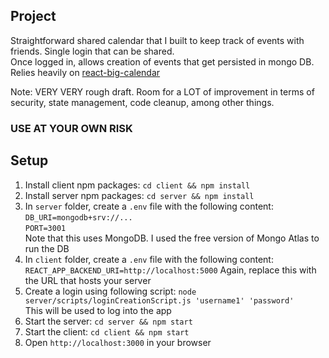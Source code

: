 ## Project
Straightforward shared calendar that I built
to keep track of events with friends. Single login that
can be shared. <br>
Once logged in, allows creation of events that get persisted in mongo DB. <br>
Relies heavily on [react-big-calendar](https://github.com/jquense/react-big-calendar)


Note: VERY VERY rough draft. Room for a LOT of improvement in terms of security, state management, code cleanup, among other things.

### USE AT YOUR OWN RISK
## Setup
1. Install client npm packages: `cd client && npm install`
2. Install server npm packages: `cd server && npm install`
3. In `server` folder, create a `.env` file with the following content:<br>
````DB_URI=mongodb+srv://...```` <br>
````PORT=3001````<br>
Note that this uses MongoDB. I used the free version of Mongo Atlas to run the DB <br>
4. In `client` folder, create a `.env` file with the following content:
````REACT_APP_BACKEND_URI=http://localhost:5000````
Again, replace this with the URL that hosts your server
5. Create a login using following script: 
````node server/scripts/loginCreationScript.js 'username1' 'password'````<br>
This will be used to log into the app
6. Start the server: `cd server && npm start`
7. Start the client: `cd client && npm start`
8. Open `http://localhost:3000` in your browser
